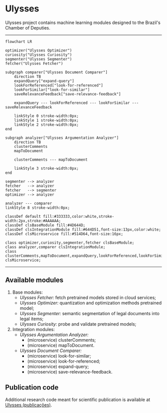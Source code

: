 # Ulysses

Ulysses project contains machine learning modules designed to the Brazil's Chamber of Deputies.

---

```mermaid
flowchart LR

optimizer("Ulysses Optimizer")
curiosity("Ulysses Curiosity")
segmenter("Ulysses Segmenter")
fetcher("Ulysses Fetcher")

subgraph comparer["Ulysses Document Comparer"]
    direction TB
    expandQuery["expand-query"]
    lookForReferenced["look-for-referenced"]
    lookForSimilar["look-for-similar"]
    saveRelevanceFeedback["save-relevance-feedback"]

    expandQuery --- lookForReferenced --- lookForSimilar --- saveRelevanceFeedback

    linkStyle 0 stroke-width:0px;
    linkStyle 1 stroke-width:0px;
    linkStyle 2 stroke-width:0px;
end

subgraph analyzer["Ulysses Argumentation Analyzer"]
    direction TB
    clusterComments
    mapToDocument

    clusterComments --- mapToDocument

    linkStyle 3 stroke-width:0px;
end

segmenter --> analyzer
fetcher   --> analyzer
fetcher   --> segmenter
optimizer --> analyzer

analyzer --- comparer
linkStyle 8 stroke-width:0px;

classDef default fill:#333333,color:white,stroke-width:2px,stroke:#AAAAAA;
classDef clsBaseModule fill:#4D644D;
classDef clsIntegrationModule fill:#644D51,font-size:13px,color:white;
classDef clsMicroservice fill:#514D64,font-size:16px;

class optimizer,curiosity,segmenter,fetcher clsBaseModule;
class analyzer,comparer clsIntegrationModule;
class clusterComments,mapToDocument,expandQuery,lookForReferenced,lookForSimilar,saveRelevanceFeedback clsMicroservice;
```

---

## Available modules
1. Base modules:
    - *Ulysses Fetcher:* fetch pretrained models stored in cloud services;
    - *Ulysses Optimizer:* quantization and optimization methods pretrained model;
    - *Ulysses Segmenter:* semantic segmentation of legal documents into legal items;
    - *Ulysses Curiosity:* probe and validate pretrained models;
2. Integration modules:
    - *Ulysses Argumentation Analyzer:*
        - (microservice) clusterComments;
        - (microservice) mapToDocument.
    - *Ulysses Document Comparer:*
        - (microservice) look-for-similar;
        - (microservice) look-for-referenced;
        - (microservice) expand-query;
        - (microservice) save-relevance-feedback.

## Publication code
Additional research code meant for scientific publication is available at [Ulysses (publicações)](https://github.com/Convenio-Camara-dos-Deputados).
